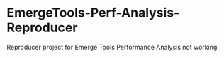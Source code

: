 # EmergeTools-Perf-Analysis-Reproducer
Reproducer project for Emerge Tools Performance Analysis not working
